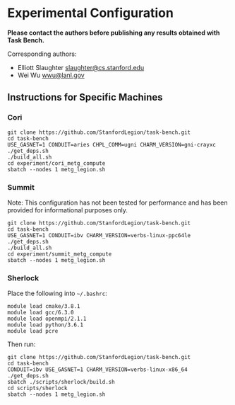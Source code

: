 # Experimental Configuration

**Please contact the authors before publishing any results obtained
with Task Bench.**

Corresponding authors:

  * Elliott Slaughter <slaughter@cs.stanford.edu>
  * Wei Wu <wwu@lanl.gov>

## Instructions for Specific Machines

### Cori

```
git clone https://github.com/StanfordLegion/task-bench.git
cd task-bench
USE_GASNET=1 CONDUIT=aries CHPL_COMM=ugni CHARM_VERSION=gni-crayxc ./get_deps.sh
./build_all.sh
cd experiment/cori_metg_compute
sbatch --nodes 1 metg_legion.sh
```

### Summit

Note: This configuration has not been tested for performance and has
been provided for informational purposes only.

```
git clone https://github.com/StanfordLegion/task-bench.git
cd task-bench
USE_GASNET=1 CONDUIT=ibv CHARM_VERSION=verbs-linux-ppc64le ./get_deps.sh
./build_all.sh
cd experiment/summit_metg_compute
sbatch --nodes 1 metg_legion.sh
```

### Sherlock

Place the following into `~/.bashrc`:

```
module load cmake/3.8.1
module load gcc/6.3.0
module load openmpi/2.1.1
module load python/3.6.1
module load pcre
```

Then run:

```
git clone https://github.com/StanfordLegion/task-bench.git
cd task-bench
CONDUIT=ibv USE_GASNET=1 CHARM_VERSION=verbs-linux-x86_64 ./get_deps.sh
sbatch ./scripts/sherlock/build.sh
cd scripts/sherlock
sbatch --nodes 1 metg_legion.sh
```
